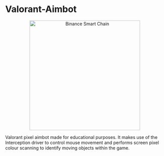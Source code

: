 # Valorant-Aimbot

<p align="center">
  <img src="https://static.wikia.nocookie.net/valorant/images/8/80/Valorant_Cover_Art.jpg/revision/latest?cb=20200302232209" width="350" title="Binance Smart Chain">
</p>

Valorant pixel aimbot made for educational purposes. It makes use of the Interception driver to control mouse movement and performs screen pixel colour scanning to identify moving objects within the game.
